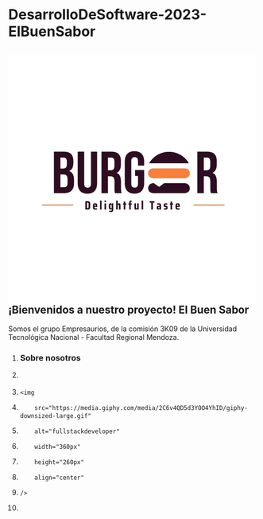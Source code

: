 # DesarrolloDeSoftware-2023-ElBuenSabor

<div> 
    <p align="center">
        <img
            src="b732c2df-b05f-4e51-a076-28629e391a31.jpg"
            alt="fullstackdeveloper"
            width="500px"
            height="500px"
            align="left"
        /> 
     </p>
    <h2>
        ¡Bienvenidos a nuestro proyecto! El Buen Sabor
    </h2>
    <p>
        Somos el grupo Empresaurios, de la comisión 3K09 de la Universidad Tecnológica Nacional
        - Facultad Regional Mendoza.
    </p>
</div>

1. ### Sobre nosotros
2. <p align="left">
3.     <img
4.         src="https://media.giphy.com/media/2C6v4QD5d3YOO4YhID/giphy-downsized-large.gif"
5.         alt="fullstackdeveloper"
6.         width="360px"
7.         height="260px"
8.         align="center"
9.     />
10. </p>

